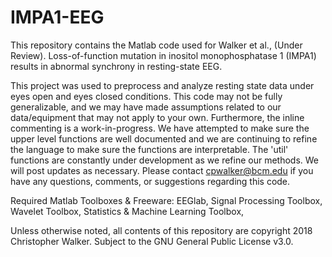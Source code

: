 # IMPA1-EEG
This repository contains the Matlab code used for Walker et al., (Under Review). Loss-of-function mutation in inositol monophosphatase 1 (IMPA1) results in abnormal synchrony in resting-state EEG.


This project was used to preprocess and analyze resting state data under eyes open and eyes closed conditions. This code may not be fully generalizable, and we may have made assumptions related to our data/equipment that may not apply to your own. Furthermore, the inline commenting is a work-in-progress. We have attempted to make sure the upper level functions are well documented and we are continuing to refine the language to make sure the functions are interpretable. The 'util' functions are constantly under development as we refine our methods. We will post updates as necessary. Please contact cpwalker@bcm.edu if you have any questions, comments, or suggestions regarding this code. 

Required Matlab Toolboxes & Freeware:
EEGlab,
Signal Processing Toolbox,
Wavelet Toolbox,
Statistics & Machine Learning Toolbox,


Unless otherwise noted, all contents of this repository are copyright 2018 Christopher Walker. Subject to the GNU General Public License v3.0. 
